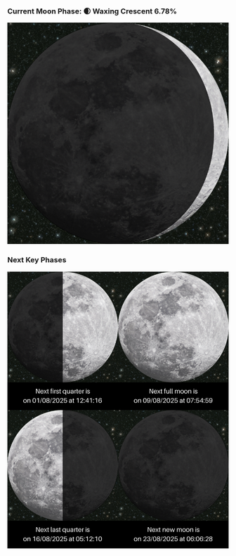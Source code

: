 ### Current Moon Phase: 🌒 Waxing Crescent 6.78%
![Moon Phase](moonphase.png)
### Next Key Phases
![Gallery](gallery.png)